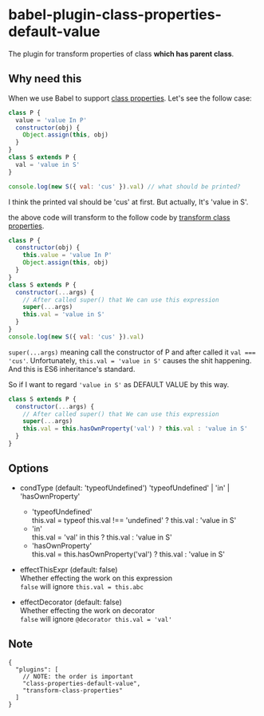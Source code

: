 # babel-plugin-class-properties-default-value

The plugin for transform properties of class **which has parent class**.

## Why need this

When we use Babel to support [class properties](https://babeljs.io/docs/plugins/transform-class-properties/).
Let's see the follow case: 
```javascript
class P {
  value = 'value In P'
  constructor(obj) {
    Object.assign(this, obj)
  }
}
class S extends P {
  val = 'value in S'
}

console.log(new S({ val: 'cus' }).val) // what should be printed? 
```

I think the printed val should be 'cus' at first.
But actually, It's 'value in S'.

the above code will transform to the follow code by [transform class properties](https://babeljs.io/docs/plugins/transform-class-properties/).

```javascript
class P {
  constructor(obj) {
    this.value = 'value In P'
    Object.assign(this, obj)
  }
}
class S extends P {
  constructor(...args) {
    // After called super() that We can use this expression 
    super(...args)
    this.val = 'value in S'
  }
}
console.log(new S({ val: 'cus' }).val)
```

`super(...args)` meaning call the constructor of P and after called it `val === 'cus'`.
Unfortunately, `this.val = 'value in S'` causes the shit happening.
And this is ES6 inheritance's standard.

So if I want to regard `'value in S'` as DEFAULT VALUE by this way.

```javascript
class S extends P {
  constructor(...args) {
    // After called super() that We can use this expression 
    super(...args)
    this.val = this.hasOwnProperty('val') ? this.val : 'value in S'
  }
}
```

## Options

- condType (default: 'typeofUndefined')  'typeofUndefined' | 'in' | 'hasOwnProperty'  
  - 'typeofUndefined'  
     this.val = typeof this.val !== 'undefined' ? this.val : 'value in S'
  - 'in'  
     this.val = 'val' in this ? this.val : 'value in S'
  - 'hasOwnProperty'  
     this.val = this.hasOwnProperty('val') ? this.val : 'value in S'
    
- effectThisExpr (default: false)  
  Whether effecting the work on this expression  
  `false` will ignore `this.val = this.abc`
  
- effectDecorator (default: false)  
  Whether effecting the work on decorator  
  `false` will ignore `@decorator this.val = 'val'`

## Note

```json5
{
  "plugins": [
    // NOTE: the order is important
    "class-properties-default-value",
    "transform-class-properties"
  ]
}
```
